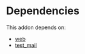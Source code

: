# Dependencies

This addon depends on:

- [web](https://github.com/bringout/oca-ocb-core/tree/0e11bee18c8c7dd39664f7b81670e02dd0705e48/odoo-bringout-oca-ocb-web)
- [test_mail](https://github.com/bringout/oca-ocb-test/tree/aaaf13d1e2d07df8f6c5088d4479ce57a2297ce8/odoo-bringout-oca-ocb-test_mail)
